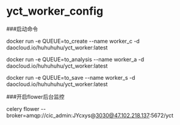# yct_worker_config

###启动命令

docker run -e QUEUE=to_create --name worker_c -d daocloud.io/huhuhuhu/yct_worker:latest

docker run -e QUEUE=to_analysis --name worker_a -d daocloud.io/huhuhuhu/yct_worker:latest

docker run -e QUEUE=to_save --name worker_s -d daocloud.io/huhuhuhu/yct_worker:latest

###开启flower后台监控

celery flower --broker=amqp://cic_admin:JYcxys@3030@47.102.218.137:5672/yct